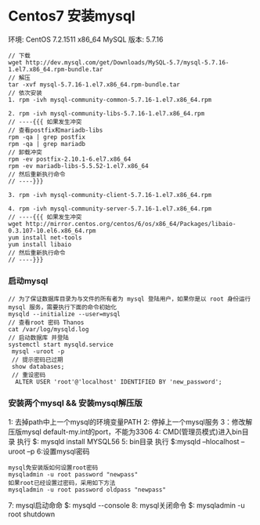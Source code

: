 # Centos7 安装mysql
环境: CentOS 7.2.1511 x86_64	MySQL 版本: 5.7.16
```
// 下载
wget http://dev.mysql.com/get/Downloads/MySQL-5.7/mysql-5.7.16-1.el7.x86_64.rpm-bundle.tar
// 解压
tar -xvf mysql-5.7.16-1.el7.x86_64.rpm-bundle.tar 
// 依次安装
1. rpm -ivh mysql-community-common-5.7.16-1.el7.x86_64.rpm

2. rpm -ivh mysql-community-libs-5.7.16-1.el7.x86_64.rpm
// ----{{{ 如果发生冲突
// 查看postfix和mariadb-libs
rpm -qa | grep postfix
rpm -qa | grep mariadb
// 卸载冲突
rpm -ev postfix-2.10.1-6.el7.x86_64
rpm -ev mariadb-libs-5.5.52-1.el7.x86_64
// 然后重新执行命令
// ----}}}

3. rpm -ivh mysql-community-client-5.7.16-1.el7.x86_64.rpm 

4. rpm -ivh mysql-community-server-5.7.16-1.el7.x86_64.rpm
// ----{{{ 如果发生冲突
wget http://mirror.centos.org/centos/6/os/x86_64/Packages/libaio-0.3.107-10.el6.x86_64.rpm
yum install net-tools
yum install libaio
// 然后重新执行命令
// ----}}}

```
### 启动mysql
```
// 为了保证数据库目录为与文件的所有者为 mysql 登陆用户，如果你是以 root 身份运行 mysql 服务，需要执行下面的命令初始化
mysqld --initialize --user=mysql
// 查看root 密码 Thanos
cat /var/log/mysqld.log 
// 启动数据库 并登陆
systemctl start mysqld.service
 mysql -uroot -p
 // 提示密码已过期
 show databases;
 // 重设密码
  ALTER USER 'root'@'localhost' IDENTIFIED BY 'new_password';
```

### 安装两个mysql && 安装mysql解压版
1: 去掉path中上一个mysql的环境变量PATH
2: 停掉上一个mysql服务
3：修改解压版mysql default-my.int的port，不能为3306
4: CMD(管理员模式)进入bin目录 执行 $: mysqld install MYSQL56
5: bin目录 执行 $:mysqld –hlocalhost –uroot –p​
6:设置mysql密码
```
mysql免安装版如何设置root密码
mysqladmin -u root password "newpass"
如果root已经设置过密码，采用如下方法
mysqladmin -u root password oldpass "newpass"
```
7: mysql启动命命 $: mysqld --console
8: mysql关闭命令 $: mysqladmin -u root shutdown
